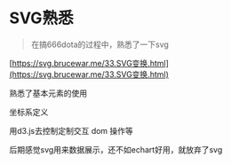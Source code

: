# SVG熟悉

> 在搞666dota的过程中，熟悉了一下svg

[https://svg.brucewar.me/33.SVG变换.html](https://svg.brucewar.me/33.SVG变换.html)

熟悉了基本元素的使用

坐标系定义

用d3.js去控制定制交互 dom 操作等

后期感觉svg用来数据展示，还不如echart好用，就放弃了svg

